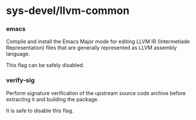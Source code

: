 # sys-devel/llvm-common

### emacs
Compile and install the Emacs Major mode for editing LLVM IR (Intermetiade Representation) files that are generally represented as LLVM assembly language.

This flag can be safely disabled.

### verify-sig
Perform signature verification of the upstream source code archive before extracting it and building the package.

It is safe to disable this flag.
